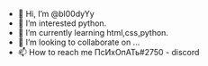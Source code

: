 - 👋 Hi, I’m @bl00dyYy
- 👀 I’m interested python.
- 🌱 I’m currently learning html,css,python.
- 💞️ I’m looking to collaborate on ...
- 📫 How to reach me ПсИхОпАТь#2750 - discord

<!---
bl00dyYy/bl00dyYy is a ✨ special ✨ repository because its `README.md` (this file) appears on your GitHub profile.
You can click the Preview link to take a look at your changes.
--->
